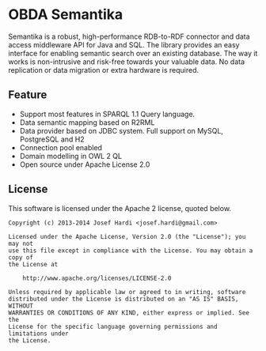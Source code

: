 OBDA Semantika
==============

Semantika is a robust, high-performance RDB-to-RDF connector and data access middleware API for Java and SQL. The library provides an easy interface for enabling semantic search over an existing database. The way it works is non-intrusive and risk-free towards your valuable data. No data replication or data migration or extra hardware is required.

Feature
-------
* Support most features in SPARQL 1.1 Query language.
* Data semantic mapping based on R2RML
* Data provider based on JDBC system. Full support on MySQL, PostgreSQL and H2
* Connection pool enabled
* Domain modelling in OWL 2 QL
* Open source under Apache License 2.0

License
-------
This software is licensed under the Apache 2 license, quoted below.

```
Copyright (c) 2013-2014 Josef Hardi <josef.hardi@gmail.com>

Licensed under the Apache License, Version 2.0 (the "License"); you may not
use this file except in compliance with the License. You may obtain a copy of
the License at

    http://www.apache.org/licenses/LICENSE-2.0

Unless required by applicable law or agreed to in writing, software
distributed under the License is distributed on an "AS IS" BASIS, WITHOUT
WARRANTIES OR CONDITIONS OF ANY KIND, either express or implied. See the
License for the specific language governing permissions and limitations under
the License.
```
